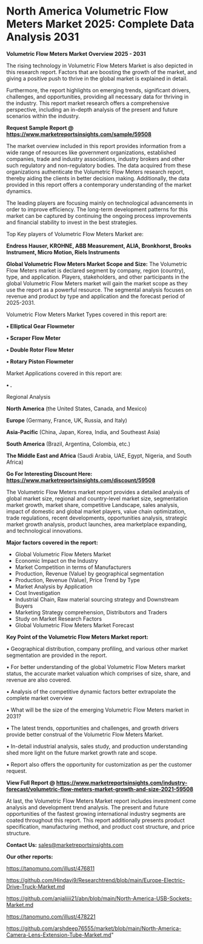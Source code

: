 # North America Volumetric Flow Meters Market 2025: Complete Data Analysis 2031

<Strong> Volumetric Flow Meters Market Overview 2025 - 2031</strong>

The rising technology in Volumetric Flow Meters Market is also depicted in this research report. Factors that are boosting the growth of the market, and giving a positive push to thrive in the global market is explained in detail.

Furthermore, the report highlights on emerging trends, significant drivers, challenges, and opportunities, providing all necessary data for thriving in the industry. This report market research offers a comprehensive perspective, including an in-depth analysis of the present and future scenarios within the industry.

<strong>Request Sample Report @ <a href=https://www.marketreportsinsights.com/sample/59508>https://www.marketreportsinsights.com/sample/59508</a></strong>

The market overview included in this report provides information from a wide range of resources like government organizations, established companies, trade and industry associations, industry brokers and other such regulatory and non-regulatory bodies. The data acquired from these organizations authenticate the Volumetric Flow Meters research report, thereby aiding the clients in better decision making. Additionally, the data provided in this report offers a contemporary understanding of the market dynamics.

The leading players are focusing mainly on technological advancements in order to improve efficiency. The long-term development patterns for this market can be captured by continuing the ongoing process improvements and financial stability to invest in the best strategies.

Top Key players of Volumetric Flow Meters Market are:

<strong>Endress Hauser, KROHNE, ABB Measurement, ALIA, Bronkhorst, Brooks Instrument, Micro Motion, Riels Instruments</strong>

<strong><b>Global Volumetric Flow Meters Market Scope and Size:</b></strong>
The Volumetric Flow Meters market is declared segment by company, region (country), type, and application. Players, stakeholders, and other participants in the global Volumetric Flow Meters market will gain the market scope as they use the report as a powerful resource. The segmental analysis focuses on revenue and product by type and application and the forecast period of 2025-2031.

Volumetric Flow Meters Market Types covered in this report are:

<strong>• Elliptical Gear Flowmeter

• Scraper Flow Meter

• Double Rotor Flow Meter

• Rotary Piston Flowmeter</strong>

Market Applications covered in this report are:

<strong>• .</strong> 

Regional Analysis

<strong>North America</strong> (the United States, Canada, and Mexico)

<strong>Europe</strong> (Germany, France, UK, Russia, and Italy)

<strong>Asia-Pacific</strong> (China, Japan, Korea, India, and Southeast Asia)

<strong>South America</strong> (Brazil, Argentina, Colombia, etc.)

<strong>The Middle East and Africa</strong> (Saudi Arabia, UAE, Egypt, Nigeria, and South Africa)

<strong>Go For Interesting Discount Here: <a href=https://www.marketreportsinsights.com/discount/59508>https://www.marketreportsinsights.com/discount/59508</a></strong>

The Volumetric Flow Meters market report provides a detailed analysis of global market size, regional and country-level market size, segmentation market growth, market share, competitive Landscape, sales analysis, impact of domestic and global market players, value chain optimization, trade regulations, recent developments, opportunities analysis, strategic market growth analysis, product launches, area marketplace expanding, and technological innovations.

<strong><b>Major factors covered in the report:</b></strong>
<ul>
  <li>Global Volumetric Flow Meters Market </li>
  <li>Economic Impact on the Industry</li>
  <li>Market Competition in terms of Manufacturers</li>
  <li>Production, Revenue (Value) by geographical segmentation</li>
  <li>Production, Revenue (Value), Price Trend by Type</li>
  <li>Market Analysis by Application</li>
  <li>Cost Investigation</li>
  <li>Industrial Chain, Raw material sourcing strategy and Downstream Buyers</li>
  <li>Marketing Strategy comprehension, Distributors and Traders</li>
  <li>Study on Market Research Factors</li>
  <li>Global Volumetric Flow Meters Market Forecast</li>
</ul>

<strong><b>Key Point of the Volumetric Flow Meters Market report:</b></strong>

• Geographical distribution, company profiling, and various other market segmentation are provided in the report.

• For better understanding of the global Volumetric Flow Meters market status, the accurate market valuation which comprises of size, share, and revenue are also covered.

• Analysis of the competitive dynamic factors better extrapolate the complete market overview

• What will be the size of the emerging Volumetric Flow Meters market in 2031?

• The latest trends, opportunities and challenges, and growth drivers provide better construal of the Volumetric Flow Meters Market.

• In-detail industrial analysis, sales study, and production understanding shed more light on the future market growth rate and scope.

• Report also offers the opportunity for customization as per the customer request.

<strong><b>View Full Report @ <a href=https://www.marketreportsinsights.com/industry-forecast/volumetric-flow-meters-market-growth-and-size-2021-59508>https://www.marketreportsinsights.com/industry-forecast/volumetric-flow-meters-market-growth-and-size-2021-59508</a></b></strong>


At last, the Volumetric Flow Meters Market report includes investment come analysis and development trend analysis. The present and future opportunities of the fastest growing international industry segments are coated throughout this report. This report additionally presents product specification, manufacturing method, and product cost structure, and price structure.

<strong>Contact Us:</strong>
sales@marketreportsinsights.com

<strong>Our other reports:</strong>

<a href=https://tanomuno.com/illust/476811>https://tanomuno.com/illust/476811</a>

<a href=https://github.com/Hindavi9/Researchtrend/blob/main/Europe-Electric-Drive-Truck-Market.md>https://github.com/Hindavi9/Researchtrend/blob/main/Europe-Electric-Drive-Truck-Market.md</a>

<a href=https://github.com/anjaliiii21/abn/blob/main/North-America-USB-Sockets-Market.md>https://github.com/anjaliiii21/abn/blob/main/North-America-USB-Sockets-Market.md</a>

<a href=https://tanomuno.com/illust/478221>https://tanomuno.com/illust/478221</a>

<a href=https://github.com/arshdeep76555/market/blob/main/North-America-Camera-Lens-Extension-Tube-Market.md>https://github.com/arshdeep76555/market/blob/main/North-America-Camera-Lens-Extension-Tube-Market.md</a>"
